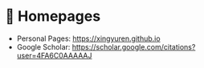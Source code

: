 # 📎 Homepages
- Personal Pages: https://xingyuren.github.io
- Google Scholar: https://scholar.google.com/citations?user=4FA6C0AAAAAJ
